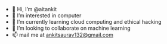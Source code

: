 - 👋 Hi, I’m @aitankit
- 👀 I’m interested in computer
- 🌱 I’m currently learning cloud computing and ethical hacking
- 💞️ I’m looking to collaborate on machine learning
- 📫 mail me at ankitsaurav132@gmail.com

<!---
aitankit/aitankit is a ✨ special ✨ repository because its `README.md` (this file) appears on your GitHub profile.
You can click the Preview link to take a look at your changes.
--->
